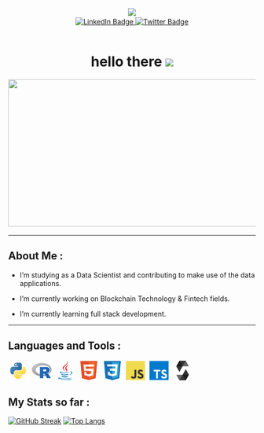 <!--
**itzmealvin/itzmealvin** is a ✨ _special_ ✨ repository because its `README.md` (this file) appears on your GitHub profile.
-->
<meta name="google-site-verification" content="yEtazfH_jwI20u6xGQ9habB5fo6Qmildi-nbtGG2etI" />
<div id="header" align="center">
  <img src="https://media.giphy.com/media/v1.Y2lkPTc5MGI3NjExNmhlbzA1dnRtN3EwZWYwYzF0NTR3eWxya2Jma2k5a2F2MnA4N2NlYiZlcD12MV9pbnRlcm5hbF9naWZfYnlfaWQmY3Q9Zw/r8fg3jM74trfOxL92h/giphy.gif" width="150"/>
<div id="badges" align="center">
  <a href="https://www.linkedin.com/in/itzmealvin/" target="_blank" rel="noopener noreferrer">
    <img src="https://img.shields.io/badge/LinkedIn-blue?style=for-the-badge&logo=linkedin&logoColor=white" alt="LinkedIn Badge"/>
  </a>
  <a href="https://twitter.com/itzmeclone" target="_blank" rel="noopener noreferrer">
    <img src="https://img.shields.io/badge/Twitter-blue?style=for-the-badge&logo=twitter&logoColor=white" alt="Twitter Badge"/>
  </a>
</div>
  <img src="https://komarev.com/ghpvc/?username=itzmealvin&style=flat-square&color=blue" alt=""/>
  <h1>
  hello there
  <img src="https://media.giphy.com/media/hvRJCLFzcasrR4ia7z/giphy.gif" width="30px"/>
</h1>
 </div>
 <div align="center">
  <img src="https://media.giphy.com/media/1GEATImIxEXVR79Dhk/giphy.gif" width="600" height="300"/>
</div>

---

## About Me :

- I’m studying as a Data Scientist and contributing to make use of the data applications.

- I’m currently working on Blockchain Technology & Fintech fields.

- I’m currently learning full stack development.

---

## Languages and Tools :

<div>
  <img src="https://github.com/devicons/devicon/blob/master/icons/python/python-original.svg" title="Python" alt="Python" width="40" height="40"/>&nbsp;
  <img src="https://github.com/devicons/devicon/blob/master/icons/r/r-original.svg" title="R" alt="R" width="40" height="40"/>&nbsp;
  <img src="https://github.com/devicons/devicon/blob/master/icons/java/java-original.svg" title="Java" alt="Java" width="40" height="40"/>&nbsp;
  <img src="https://github.com/devicons/devicon/blob/master/icons/html5/html5-original.svg" title="HTML5" alt="HTML" width="40" height="40"/>&nbsp;
  <img src="https://github.com/devicons/devicon/blob/master/icons/css3/css3-original.svg"  title="CSS3" alt="CSS" width="40" height="40"/>&nbsp;
  <img src="https://github.com/devicons/devicon/blob/master/icons/javascript/javascript-original.svg" title="JavaScript" alt="JavaScript" width="40" height="40"/>&nbsp;
  <img src="https://github.com/devicons/devicon/blob/master/icons/typescript/typescript-original.svg" title="Typescript" alt="Typescript" width="40" height="40"/>&nbsp 
  <img src="https://github.com/devicons/devicon/blob/master/icons/solidity/solidity-original.svg" title="Solidity" alt="Solidity" width="40" height="40"/>&nbsp;
  <!--<img src="https://github.com/devicons/devicon/blob/master/icons/reactbootstrap/reactbootstrap-original.svg" title="ReactBootstrap" alt="ReactBootstrap" width="40" height="40"/>&nbsp 
  <img src="https://github.com/devicons/devicon/blob/master/icons/nodejs/nodejs-original-wordmark.svg" title="NodeJS" alt="NodeJS" width="40" height="40"/>&nbsp;
  <img src="https://github.com/devicons/devicon/blob/master/icons/git/git-original-wordmark.svg" title="Git" alt="Git" width="40" height="40"/> -->
</div>

## My Stats so far :

[![GitHub Streak](http://github-readme-streak-stats.herokuapp.com?user=itzmealvin&theme=dark&background=000000)](https://git.io/streak-stats)
[![Top Langs](https://github-readme-stats.vercel.app/api/top-langs/?username=itzmealvin&layout=compact&theme=vision-friendly-dark)](https://github.com/anuraghazra/github-readme-stats)
